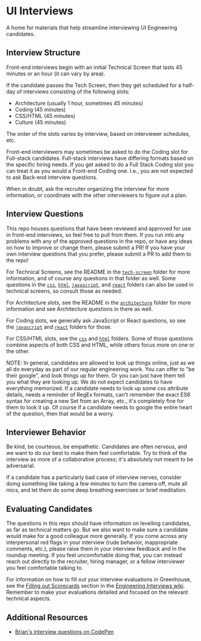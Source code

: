 # UI Interviews

A home for materials that help streamline interviewing UI Engineering candidates.

## Interview Structure

Front-end interviews begin with an initial Technical Screen that lasts 45 minutes or an hour (it can vary by area).

If the candidate passes the Tech Screen, then they get scheduled for a half-day of interviews consisting of the following slots:

* Architecture (usually 1 hour, sometimes 45 minutes)
* Coding (45 minutes)
* CSS/HTML (45 minutes)
* Culture (45 minutes)

The order of the slots varies by interview, based on interviewer schedules, etc.

Front-end interviewers may sometimes be asked to do the Coding slot for Full-stack candidates. Full-stack interviews have differing formats based on the specific hiring needs. If you get asked to do a Full Stack Coding slot you can treat it as you would a Front-end Coding one. I.e., you are not expected to ask Back-end interview questions.

When in doubt, ask the recruiter organizing the interview for more information, or coordinate with the other interviewers to figure out a plan.

## Interview Questions

This repo houses questions that have been reviewed and approved for use in front-end interviews, so feel free to pull from them. If you run into any problems with any of the approved questions in the repo, or have any ideas on how to improve or change them, please submit a PR! If you have your own interview questions that you prefer, please submit a PR to add them to the repo!

For Technical Screens, see the README in the [`tech-screen`](tech-screen) folder for more information, and of course any questions in that folder as well. Some questions in the [`css`](css), [`html`](html), [`javascript`](javascript), and [`react`](react) folders can also be used in technical screens, so consult those as needed.

For Architecture slots, see the README in the [`architecture`](architecture) folder for more information and see Architecture questions in there as well.

For Coding slots, we generally ask JavaScript or React questions, so see the [`javascript`](javascript) and [`react`](react) folders for those.

For CSS/HTML slots, see the [`css`](css) and [`html`](html) folders. Some of those questions combine aspects of both CSS and HTML, while others focus more on one or the other.

NOTE: In general, candidates are allowed to look up things online, just as we all do everyday as part of our regular engineering work. You can offer to "be their google", and look things up for them. Or you can just have them tell you what they are looking up. We do not expect candidates to have everything memorized. If a candidate needs to look up some css attribute details, needs a reminder of RegEx formats, can't remember the exact ES6 syntax for creating a new Set from an Array, etc., it's completely fine for them to look it up. Of course if a candidate needs to google the entire heart of the question, then that would be a worry.

## Interviewer Behavior

Be kind, be courteous, be empathetic. Candidates are often nervous, and we want to do our best to make them feel comfortable. Try to think of the interview as more of a collaborative process; it's absolutely not meant to be adversarial.

If a candidate has a particularly bad case of interview nerves, consider doing something like taking a few minutes to turn the camera off, mute all mics, and let them do some deep breathing exercises or brief meditation.

## Evaluating Candidates

The questions in this repo should have information on levelling candidates, as far as technical matters go. But we also want to make sure a candidate would make for a good colleague more generally. If you come across any interpersonal red flags in your interview (rude behavior, inappropriate comments, etc.), please raise them in your interview feedback and in the roundup meeting. If you feel uncomfortable doing that, you can instead reach out directly to the recruiter, hiring manager, or a fellow interviewer you feel comfortable talking to.

For information on how to fill out your interview evaluations in Greenhouse, see the [Filling out Scorecards](https://docs.google.com/presentation/d/1yDFZfw7SZgZrFWKVt1X6ZKPG1uuzpKOV8UFJWB9NpeE/edit?ts=5e3afc4e#slide=id.g381b644241_0_147) section in the [Engineering Interviews wiki](https://wiki.audaxhealth.com/display/REC/Engineering+Interviews). Remember to make your evaluations detailed and focused on the relevant technical aspects.

## Additional Resources
* [Brian's interview questions on CodePen](https://codepen.io/collection/AGkPzd)
